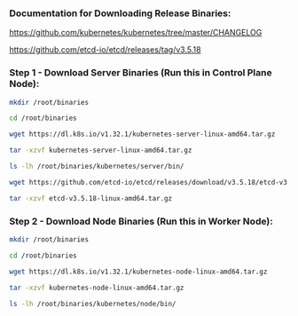 
### Documentation for Downloading Release Binaries:

https://github.com/kubernetes/kubernetes/tree/master/CHANGELOG

https://github.com/etcd-io/etcd/releases/tag/v3.5.18


### Step 1 - Download Server Binaries (Run this in Control Plane Node):

```sh
mkdir /root/binaries

cd /root/binaries

wget https://dl.k8s.io/v1.32.1/kubernetes-server-linux-amd64.tar.gz

tar -xzvf kubernetes-server-linux-amd64.tar.gz

ls -lh /root/binaries/kubernetes/server/bin/

wget https://github.com/etcd-io/etcd/releases/download/v3.5.18/etcd-v3.5.18-linux-amd64.tar.gz

tar -xzvf etcd-v3.5.18-linux-amd64.tar.gz
```

### Step 2 - Download Node Binaries (Run this in Worker Node):
```sh
mkdir /root/binaries

cd /root/binaries

wget https://dl.k8s.io/v1.32.1/kubernetes-node-linux-amd64.tar.gz

tar -xzvf kubernetes-node-linux-amd64.tar.gz

ls -lh /root/binaries/kubernetes/node/bin/
```
